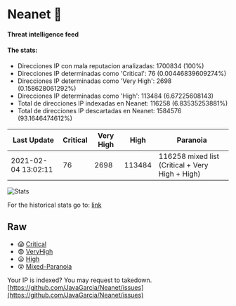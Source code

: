 # Neanet :hocho:
#### Threat intelligence feed
#### The stats:

- Direcciones IP con mala reputacion analizadas: 1700834 (100%)
- Direcciones IP determinadas como 'Critical':  76 (0.00446839609274%)
- Direcciones IP determinadas como 'Very High':  2698 (0.158628061292%)
- Direcciones IP determinadas como 'High':  113484 (6.67225608143)
- Total de direcciones IP indexadas en Neanet:  116258 (6.83535253881%)
- Total de direcciones IP descartadas en Neanet:  1584576 (93.1646474612%)

| Last Update | Critical | Very High | High | Paranoia |
| --- | --- | --- | --- | --- |
| 2021-02-04 13:02:11 | 76 | 2698 | 113484 | 116258 mixed list (Critical + Very High + High)|

![Stats](https://docs.google.com/spreadsheets/d/e/2PACX-1vSnaNMIXVabIpDJjufMlzH7poXnshF3mgd8Is1g9ytUEzVsP5my4Trn8f-xkoLLQ38xpL3HtmUexLo6/pubchart?oid=501124687&format=image)

For the historical stats go to: [link](/stats.csv)
## Raw
- :scream: [Critical](https://raw.githubusercontent.com/JavaGarcia/Neanet/master/blacklists/neanet_critical.txt)
- :fearful: [VeryHigh](https://raw.githubusercontent.com/JavaGarcia/Neanet/master/blacklists/neanet_veryHigh.txtt)
- :frowning: [High](https://raw.githubusercontent.com/JavaGarcia/Neanet/master/blacklists/neanet_high.txt)
- :dizzy_face: [Mixed-Paranoia](https://raw.githubusercontent.com/JavaGarcia/Neanet/master/blacklists/neanet_all.txt)


Your IP is indexed? You may request to takedown. [https://github.com/JavaGarcia/Neanet/issues](https://github.com/JavaGarcia/Neanet/issues)



















































































































































































































































































































































































































































































































































































































































































































































































































































































































































































































































































































































































































































































































































































































































































































































































































































































































































































































































































































































































































































































































































































































































































































































































































































































































































































































































































































































































































































































































































































































































































































































































































































































































































































































































































































































































































































































































































































































































































































































































































































































































